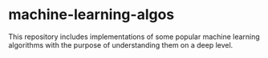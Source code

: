 # machine-learning-algos
This repository includes implementations of some popular machine learning algorithms with the purpose of understanding them on a deep level.
